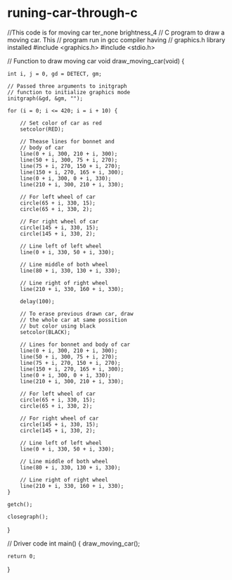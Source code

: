 # runing-car-through-c
//This code is for moving car 
ter_none
brightness_4
// C program to draw a moving car. This 
// program run in gcc compiler having 
// graphics.h library installed 
#include <graphics.h> 
#include <stdio.h> 
  
// Function to draw moving car 
void draw_moving_car(void) { 
  
    int i, j = 0, gd = DETECT, gm; 
  
    // Passed three arguments to initgraph 
    // function to initialize graphics mode 
    initgraph(&gd, &gm, ""); 
  
    for (i = 0; i <= 420; i = i + 10) { 
  
        // Set color of car as red 
        setcolor(RED); 
  
        // Thease lines for bonnet and  
        // body of car 
        line(0 + i, 300, 210 + i, 300); 
        line(50 + i, 300, 75 + i, 270); 
        line(75 + i, 270, 150 + i, 270); 
        line(150 + i, 270, 165 + i, 300); 
        line(0 + i, 300, 0 + i, 330); 
        line(210 + i, 300, 210 + i, 330); 
  
        // For left wheel of car 
        circle(65 + i, 330, 15); 
        circle(65 + i, 330, 2); 
  
        // For right wheel of car 
        circle(145 + i, 330, 15); 
        circle(145 + i, 330, 2); 
  
        // Line left of left wheel 
        line(0 + i, 330, 50 + i, 330); 
  
        // Line middle of both wheel 
        line(80 + i, 330, 130 + i, 330); 
  
        // Line right of right wheel 
        line(210 + i, 330, 160 + i, 330); 
  
        delay(100); 
  
        // To erase previous drawn car, draw 
        // the whole car at same possition 
        // but color using black 
        setcolor(BLACK); 
          
        // Lines for bonnet and body of car 
        line(0 + i, 300, 210 + i, 300); 
        line(50 + i, 300, 75 + i, 270); 
        line(75 + i, 270, 150 + i, 270); 
        line(150 + i, 270, 165 + i, 300); 
        line(0 + i, 300, 0 + i, 330); 
        line(210 + i, 300, 210 + i, 330); 
  
        // For left wheel of car 
        circle(65 + i, 330, 15); 
        circle(65 + i, 330, 2); 
  
        // For right wheel of car 
        circle(145 + i, 330, 15); 
        circle(145 + i, 330, 2); 
  
        // Line left of left wheel 
        line(0 + i, 330, 50 + i, 330); 
  
        // Line middle of both wheel 
        line(80 + i, 330, 130 + i, 330); 
  
        // Line right of right wheel 
        line(210 + i, 330, 160 + i, 330); 
    } 
  
    getch(); 
  
    closegraph(); 
} 
  
// Driver code 
int main() 
{ 
    draw_moving_car(); 
  
    return 0; 
} 
